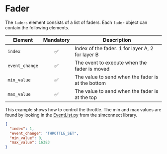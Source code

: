 # Fader
The `faders` element consists of a list of faders. Each `fader` object can contain the following elements. 

| Element        | Mandatory          | Description |
|----------------|:------------------:|----------|
| `index`        | :white_check_mark: | Index of the fader. 1 for layer A, 2 for layer B  |
| `event_change` | :white_check_mark: | The event to execute when the fader is moved |
| `min_value`    | :white_check_mark: | The value to send when the fader is at the bottom |
| `max_value`    | :white_check_mark: | The value to send when the fader is at the top |

This example shows how to control the throttle. The min and max values are found by looking in the [EventList.py](https://github.com/odwdinc/Python-SimConnect/blob/master/SimConnect/EventList.py) from the simconnect library.
```json
{
  "index": 1,
  "event_change": "THROTTLE_SET",
  "min_value": 0,
  "max_value": 16383
}
```